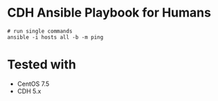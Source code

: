 # CDH Ansible Playbook for Humans


```
# run single commands
ansible -i hosts all -b -m ping
```

# Tested with

- CentOS 7.5
- CDH 5.x

